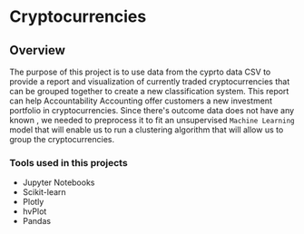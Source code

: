 # Cryptocurrencies

## Overview
The purpose of this project is to use data from the cyprto data CSV to provide a report and visualization of currently traded cryptocurrencies that can be grouped together to create a new classification system. This report can help Accountability Accounting offer customers a new investment portfolio in cryptocurrencies. Since there's outcome data does not have any known , we needed to preprocess it to fit an unsupervised `Machine Learning` model that will enable us to run a clustering algorithm that will allow us to group the cryptocurrencies.

### Tools used in this projects
* Jupyter Notebooks
* Scikit-learn
* Plotly
* hvPlot
* Pandas

